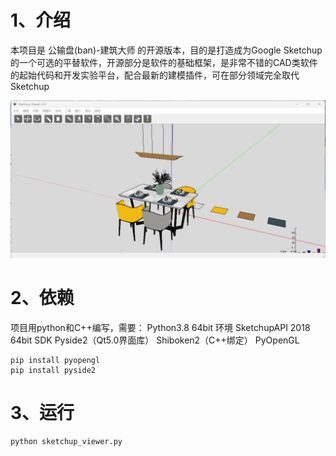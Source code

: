 # 1、介绍

本项目是 公输盘(ban)-建筑大师 的开源版本，目的是打造成为Google Sketchup的一个可选的平替软件，开源部分是软件的基础框架，是非常不错的CAD类软件的起始代码和开发实验平台，配合最新的建模插件，可在部分领域完全取代Sketchup

![设备](https://github.com/lihang185/sketchup_viewer/blob/main/screenshot/view1.png?raw=true)

# 2、依赖
项目用python和C++编写，需要：
Python3.8 64bit 环境
SketchupAPI 2018 64bit SDK
Pyside2（Qt5.0界面库）
Shiboken2（C++绑定）
PyOpenGL

```
pip install pyopengl
pip install pyside2
```

# 3、运行
```
python sketchup_viewer.py
```
